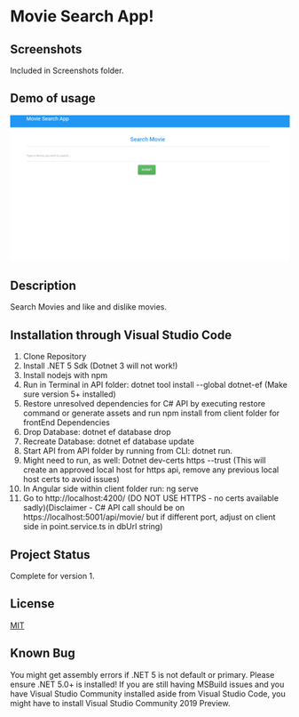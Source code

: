 # Movie Search App!
## Screenshots
 Included in Screenshots folder.
 
## Demo of usage
![MovieSearch Demo](demo/demo.gif)

## Description
 Search Movies and like and dislike movies. 

## Installation through Visual Studio Code
 1. Clone Repository
 2. Install .NET 5 Sdk (Dotnet 3 will not work!) 
 3. Install nodejs with npm
 4. Run in Terminal in API folder: dotnet tool install --global dotnet-ef (Make sure version 5+ installed)
 5. Restore unresolved dependencies for C# API by executing restore command or generate assets and run npm install from client folder for frontEnd Dependencies
 6. Drop Database: dotnet ef database drop
 7. Recreate Database: dotnet ef database update
 8. Start API from API folder by running from CLI: dotnet run. 
 9. Might need to run, as well: Dotnet dev-certs https --trust (This will create an approved local host for https api, remove any previous local host certs to avoid issues)
 10. In Angular side within client folder run: ng serve
 11. Go to http://localhost:4200/ (DO NOT USE HTTPS - no certs available sadly)(Disclaimer - C# API call should be on https://localhost:5001/api/movie/ but if different port, adjust on client side in point.service.ts in dbUrl string)
 
## Project Status
 Complete for version 1.
 
## License
 [MIT](https://choosealicense.com/licenses/mit/)
 
## Known Bug
 You might get assembly errors if .NET 5 is not default or primary. Please ensure .NET 5.0+ is installed! If you are still having MSBuild issues and you have Visual Studio Community installed aside from Visual Studio Code, you might have to install Visual Studio Community 2019 Preview.
